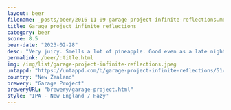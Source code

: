 ```yaml
---
layout: beer
filename: _posts/beer/2016-11-09-garage-project-infinite-reflections.md
title: Garage project infinite reflections
category: beer
score: 8.5
beer-date: "2023-02-28"
desc: "Very juicy. Smells a lot of pineapple. Good even as a late night beer"
permalink: /beer/:title.html
img: /img/list/garage-project-infinite-reflections.jpeg
untappd: "https://untappd.com/b/garage-project-infinite-reflections/5148251"
country: "New Zealand"
brewery: "Garage Project"
breweryURL: "brewery/garage-project.html"
style: "IPA - New England / Hazy"
---
```

